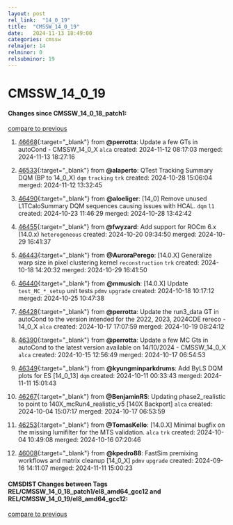 ```yaml
---
layout: post
rel_link:  "14_0_19"
title:  "CMSSW_14_0_19"
date:   2024-11-13 18:49:00
categories: cmssw
relmajor: 14
relminor: 0
relsubminor: 19
---
```


# CMSSW_14_0_19
#### Changes since CMSSW_14_0_18_patch1:
[compare to previous](https://github.com/cms-sw/cmssw/compare/CMSSW_14_0_18_patch1...CMSSW_14_0_19)



1. [46668](http://github.com/cms-sw/cmssw/pull/46668){:target="_blank"}  from **@perrotta**: Update a few GTs in autoCond - CMSSW_14_0_X `alca` created: 2024-11-12 08:17:03 merged: 2024-11-13 18:27:16

2. [46533](http://github.com/cms-sw/cmssw/pull/46533){:target="_blank"}  from **@alaperto**: QTest Tracking Summary DQM (BP to 14_0_X) `dqm` `tracking` `trk` created: 2024-10-28 15:06:04 merged: 2024-11-12 13:32:45

3. [46490](http://github.com/cms-sw/cmssw/pull/46490){:target="_blank"}  from **@aloeliger**: [14_0] Remove unused L1TCaloSummary DQM sequences causing issues with HCAL. `dqm` `l1` created: 2024-10-23 11:46:29 merged: 2024-10-28 13:42:42

4. [46455](http://github.com/cms-sw/cmssw/pull/46455){:target="_blank"}  from **@fwyzard**: Add support for ROCm 6.x (14.0.x) `heterogeneous` created: 2024-10-20 09:34:50 merged: 2024-10-29 16:41:37

5. [46443](http://github.com/cms-sw/cmssw/pull/46443){:target="_blank"}  from **@AuroraPerego**: [14.0.X] Generalize warp size in pixel clustering kernel `reconstruction` `trk` created: 2024-10-18 14:20:32 merged: 2024-10-29 16:41:50

6. [46440](http://github.com/cms-sw/cmssw/pull/46440){:target="_blank"}  from **@mmusich**: [14.0.X] Update `test_MC_*_setup` unit tests `pdmv` `upgrade` created: 2024-10-18 10:17:12 merged: 2024-10-25 10:47:38

7. [46428](http://github.com/cms-sw/cmssw/pull/46428){:target="_blank"}  from **@perrotta**: Update the run3_data GT in autoCond to the version intended for the 2022, 2023, 2024CDE rereco - 14_0_X `alca` created: 2024-10-17 17:07:59 merged: 2024-10-19 08:24:12

8. [46390](http://github.com/cms-sw/cmssw/pull/46390){:target="_blank"}  from **@perrotta**: Update a few MC Gts in autoCond to the latest version available on 14/10/2024 - CMSSW_14_0_X `alca` created: 2024-10-15 12:56:49 merged: 2024-10-17 06:54:53

9. [46349](http://github.com/cms-sw/cmssw/pull/46349){:target="_blank"}  from **@kyungminparkdrums**: Add ByLS DQM plots for ES [14_0_13] `dqm` created: 2024-10-11 00:33:43 merged: 2024-11-11 15:01:43

10. [46267](http://github.com/cms-sw/cmssw/pull/46267){:target="_blank"}  from **@BenjaminRS**: Updating phase2_realistic to point to 140X_mcRun4_realistic_v5 [140X Backport] `alca` created: 2024-10-04 15:07:17 merged: 2024-10-17 06:53:59

11. [46253](http://github.com/cms-sw/cmssw/pull/46253){:target="_blank"}  from **@TomasKello**: [14.0.X] Minimal bugfix on the missing lumifilter for the MTS validation. `alca` `trk` created: 2024-10-04 10:49:08 merged: 2024-10-16 07:20:46

12. [46008](http://github.com/cms-sw/cmssw/pull/46008){:target="_blank"}  from **@kpedro88**: FastSim premixing workflows and matrix cleanup [14_0_X] `pdmv` `upgrade` created: 2024-09-16 14:11:07 merged: 2024-11-11 15:00:23

#### CMSDIST Changes between Tags REL/CMSSW_14_0_18_patch1/el8_amd64_gcc12 and REL/CMSSW_14_0_19/el8_amd64_gcc12:
[compare to previous](https://github.com/cms-sw/cmsdist/compare/REL/CMSSW_14_0_18_patch1/el8_amd64_gcc12...REL/CMSSW_14_0_19/el8_amd64_gcc12)


